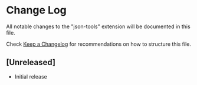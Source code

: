 # Change Log

All notable changes to the "json-tools" extension will be documented in this file.

Check [Keep a Changelog](http://keepachangelog.com/) for recommendations on how to structure this file.

## [Unreleased]

- Initial release